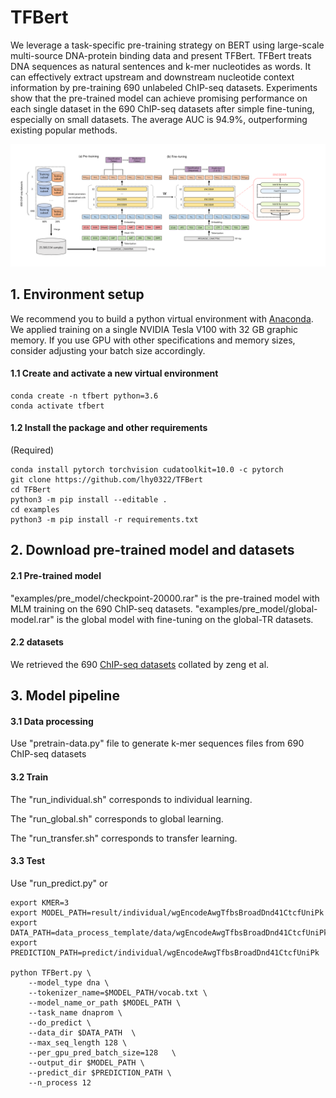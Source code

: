 # TFBert
We leverage a task-specific pre-training strategy on BERT using large-scale multi-source DNA-protein binding data and present TFBert. TFBert treats DNA sequences as natural sentences and k-mer nucleotides as words. It can effectively extract upstream and downstream nucleotide context information by pre-training 690 unlabeled ChIP-seq datasets. Experiments show that the pre-trained model can achieve promising performance on each single dataset in the 690 ChIP-seq datasets after simple fine-tuning, especially on small datasets. The average AUC is 94.9%, outperforming existing popular methods. 

![Image browser window](Figure1.png)

## 1. Environment setup

We recommend you to build a python virtual environment with [Anaconda](https://docs.anaconda.com/anaconda/install/linux/). We applied training on a single NVIDIA Tesla V100 with 32 GB graphic memory. If you use GPU with other specifications and memory sizes, consider adjusting your batch size accordingly.

#### 1.1 Create and activate a new virtual environment

```
conda create -n tfbert python=3.6
conda activate tfbert
```

#### 1.2 Install the package and other requirements

(Required)

```
conda install pytorch torchvision cudatoolkit=10.0 -c pytorch
git clone https://github.com/lhy0322/TFBert
cd TFBert
python3 -m pip install --editable .
cd examples
python3 -m pip install -r requirements.txt
```
## 2. Download pre-trained model and datasets
#### 2.1 Pre-trained model
"examples/pre_model/checkpoint-20000.rar" is the pre-trained model with MLM training on the 690 ChIP-seq datasets.
"examples/pre_model/global-model.rar" is the global model with fine-tuning on the global-TR datasets.

#### 2.2 datasets
We retrieved the 690 [ChIP-seq datasets](http://cnn.csail.mit.edu/) collated by zeng et al.

## 3. Model pipeline
#### 3.1 Data processing
Use "pretrain-data.py" file to generate k-mer sequences files from 690 ChIP-seq datasets

#### 3.2 Train
The "run_individual.sh" corresponds to individual learning.

The "run_global.sh" corresponds to global learning.

The "run_transfer.sh" corresponds to transfer learning.

#### 3.3 Test
Use "run_predict.py" or

```
export KMER=3
export MODEL_PATH=result/individual/wgEncodeAwgTfbsBroadDnd41CtcfUniPk
export DATA_PATH=data_process_template/data/wgEncodeAwgTfbsBroadDnd41CtcfUniPk
export PREDICTION_PATH=predict/individual/wgEncodeAwgTfbsBroadDnd41CtcfUniPk

python TFBert.py \
    --model_type dna \
    --tokenizer_name=$MODEL_PATH/vocab.txt \
    --model_name_or_path $MODEL_PATH \
    --task_name dnaprom \
    --do_predict \
    --data_dir $DATA_PATH  \
    --max_seq_length 128 \
    --per_gpu_pred_batch_size=128   \
    --output_dir $MODEL_PATH \
    --predict_dir $PREDICTION_PATH \
    --n_process 12
```
